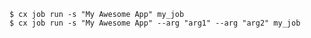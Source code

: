 <!-- usedin: [ _includes/_inlines/Toolbelt/common/jobs] - layout:code post: jobs_examples -->

```
$ cx job run -s "My Awesome App" my_job
$ cx job run -s "My Awesome App" --arg "arg1" --arg "arg2" my_job
```
